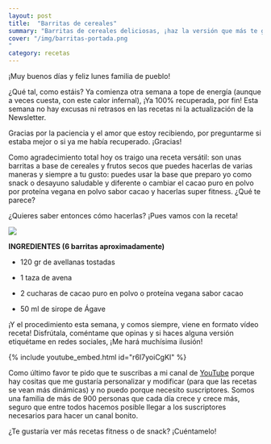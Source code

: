 ```yaml
---
layout: post
title:  "Barritas de cereales"
summary: "Barritas de cereales deliciosas, ¡haz la versión que más te guste!"
cover: "/img/barritas-portada.png
"
category: recetas
---
```



¡Muy buenos días y feliz lunes familia de pueblo!


¿Qué tal, como estáis? Ya comienza otra semana a tope de energía (aunque a veces cuesta, con este calor infernal), ¡Ya 100% recuperada, por fin! Esta semana no hay excusas ni retrasos en las recetas ni la actualización de la Newsletter.



Gracias por la paciencia y el amor que estoy recibiendo, por preguntarme si estaba mejor o si ya me había recuperado. ¡Gracias!



Como agradecimiento total hoy os traigo una receta versátil: son unas barritas a base de cereales y frutos secos que puedes hacerlas de varias maneras y siempre a tu gusto: puedes usar la base que preparo yo como snack o desayuno saludable y diferente o cambiar el cacao puro en polvo por proteína vegana en polvo sabor cacao y hacerlas super fitness. ¿Qué te parece?




¿Quieres saber entonces cómo hacerlas? ¡Pues vamos con la receta!




![](/img/barritas.png)






**INGREDIENTES (6 barritas aproximadamente)**




- 120 gr de avellanas tostadas



- 1 taza de avena



- 2 cucharas de cacao puro en polvo o proteína vegana sabor cacao



- 50 ml de sirope de Ágave 





¡Y el procedimiento esta semana, y comos siempre, viene en formato vídeo receta! Disfrútala, coméntame que opinas y si haces alguna versión etiquétame en redes sociales, ¡Me hará muchísima ilusión!






{% include youtube_embed.html id="r6I7yoiCgKI" %}







Como último favor te pido que te suscribas a mi canal de [YouTube](https://www.youtube.com/channel/UCpwpKnkPezvXFnVyzCWadIQ) porque hay cositas que me gustaría personalizar y modificar (para que las recetas se vean más dinámicas) y no puedo porque necesito suscriptores. Somos una familia de más de 900 personas que cada día crece y crece más, seguro que entre todos hacemos posible llegar a los suscriptores necesarios para hacer un canal bonito.




¿Te gustaría ver más recetas fitness o de snack? ¡Cuéntamelo!
